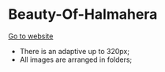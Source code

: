 # Beauty-Of-Halmahera

<a href="https://lukachyk.github.io/Beauty-Of-Halmahera/" class="btn">Go to website</a>

- There is an adaptive up to 320px;
- All images are arranged in folders;
